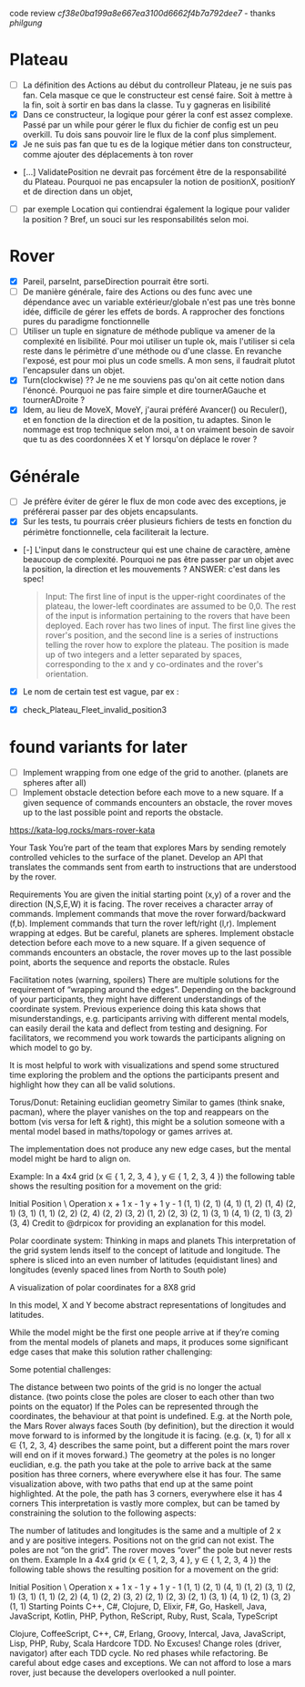 code review *cf38e0ba199a8e667ea3100d6662f4b7a792dee7* - thanks *philgung* 

# Plateau

 - [ ] La définition des Actions au début du controlleur Plateau, je ne suis pas fan. Cela masque ce que le constructeur est censé faire. Soit à mettre à la fin, soit à sortir en bas dans la classe. Tu y gagneras en lisibilité
 - [X] Dans ce constructeur, la logique pour gérer la conf est assez complexe. Passé par un while pour gérer le flux du fichier de config est un peu overkill. Tu dois sans pouvoir lire le flux de la conf plus simplement. 
 - [X] Je ne suis pas fan que tu es de la logique métier dans ton constructeur, comme ajouter des déplacements à ton rover
 - [...] ValidatePosition ne devrait pas forcément être de la responsabilité du Plateau. Pourquoi ne pas encapsuler la notion de positionX, positionY et de direction dans un objet,
 - [ ] par exemple Location qui contiendrai également la logique pour valider la position ? Bref, un souci sur les responsabilités selon moi.

# Rover

 - [X] Pareil, parseInt, parseDirection pourrait être sorti. 
 - [ ] De manière générale, faire des Actions ou des func avec une dépendance avec un variable extérieur/globale n'est pas une très bonne idée, difficile de gérer les effets de bords. A rapprocher des fonctions pures du paradigme fonctionnelle
 - [ ] Utiliser un tuple en signature de méthode publique va amener de la complexité en lisibilité. Pour moi utiliser un tuple ok, mais l'utiliser si cela reste dans le périmètre d'une méthode ou d'une classe. En revanche l'exposé, est pour moi plus un code smells. A mon sens, il faudrait plutot l'encapsuler dans un objet.
 - [X] Turn(clockwise) ?? Je ne me souviens pas qu'on ait cette notion dans l'énoncé. Pourquoi ne pas faire simple et dire tournerAGauche et tournerADroite ?
 - [X] Idem, au lieu de MoveX, MoveY, j'aurai préféré Avancer() ou Reculer(), et en fonction de la direction et de la position, tu adaptes. Sinon le nommage est trop technique selon moi, a t on vraiment besoin de savoir que tu as des coordonnées X et Y lorsqu'on déplace le rover ?

# Générale

 - [ ] Je préfère éviter de gérer le flux de mon code avec des exceptions, je préférerai passer par des objets encapsulants.
 - [X] Sur les tests, tu pourrais créer plusieurs fichiers de tests en fonction du périmètre fonctionnelle, cela faciliterait la lecture. 
 - [-] L'input dans le constructeur qui est une chaine de caractère, amène beaucoup de complexité. Pourquoi ne pas être passer par un objet avec la position, la direction et les mouvements ? ANSWER: c'est dans les spec!
	> Input:
	> The first line of input is the upper-right coordinates of the plateau, the lower-left coordinates are assumed to be 0,0.
	> The rest of the input is information pertaining to the rovers that have been deployed. Each rover has two lines of input. The first line gives the rover's position, and the second line is a series of instructions telling the rover how to explore the plateau.
	> The position is made up of two integers and a letter separated by spaces, corresponding to the x and y co-ordinates and the rover's orientation.

 - [X] Le nom de certain test est vague, par ex :
 - [X] check_Plateau_Fleet_invalid_position3


# found variants for later

 - [ ] Implement wrapping from one edge of the grid to another. (planets are spheres after all)
 - [ ] Implement obstacle detection before each move to a new square. If a given sequence of commands encounters an obstacle, the rover moves up to the last possible point and reports the obstacle.
 
 https://kata-log.rocks/mars-rover-kata
 
 Your Task
You’re part of the team that explores Mars by sending remotely controlled vehicles to the surface of the planet. Develop an API that translates the commands sent from earth to instructions that are understood by the rover.

Requirements
You are given the initial starting point (x,y) of a rover and the direction (N,S,E,W) it is facing.
The rover receives a character array of commands.
Implement commands that move the rover forward/backward (f,b).
Implement commands that turn the rover left/right (l,r).
Implement wrapping at edges. But be careful, planets are spheres.
Implement obstacle detection before each move to a new square. If a given sequence of commands encounters an obstacle, the rover moves up to the last possible point, aborts the sequence and reports the obstacle.
Rules


Facilitation notes (warning, spoilers)
There are multiple solutions for the requirement of “wrapping around the edges”. Depending on the background of your participants, they might have different understandings of the coordinate system. Previous experience doing this kata shows that misunderstandings, e.g. participants arriving with different mental models, can easily derail the kata and deflect from testing and designing. For facilitators, we recommend you work towards the participants aligning on which model to go by.

It is most helpful to work with visualizations and spend some structured time exploring the problem and the options the participants present and highlight how they can all be valid solutions.

Torus/Donut: Retaining euclidian geometry
Similar to games (think snake, pacman), where the player vanishes on the top and reappears on the bottom (vis versa for left & right), this might be a solution someone with a mental model based in maths/topology or games arrives at.

The implementation does not produce any new edge cases, but the mental model might be hard to align on.

Example:
In a 4x4 grid (x ∈ { 1, 2, 3, 4 }, y ∈ { 1, 2, 3, 4 }) the following table shows the resulting position for a movement on the grid:

Initial Position \ Operation	x + 1	x - 1	y + 1	y - 1
(1, 1)	(2, 1)	(4, 1)	(1, 2)	(1, 4)
(2, 1)	(3, 1)	(1, 1)	(2, 2)	(2, 4)
(2, 2)	(3, 2)	(1, 2)	(2, 3)	(2, 1)
(3, 1)	(4, 1)	(2, 1)	(3, 2)	(3, 4)
Credit to @drpicox for providing an explanation for this model.

Polar coordinate system: Thinking in maps and planets
This interpretation of the grid system lends itself to the concept of latitude and longitude. The sphere is sliced into an even number of latitudes (equidistant lines) and longitudes (evenly spaced lines from North to South pole)

A visualization of polar coordinates for a 8X8 grid

In this model, X and Y become abstract representations of longitudes and latitudes.

While the model might be the first one people arrive at if they’re coming from the mental models of planets and maps, it produces some significant edge cases that make this solution rather challenging:

Some potential challenges:

The distance between two points of the grid is no longer the actual distance. (two points close the poles are closer to each other than two points on the equator)
If the Poles can be represented through the coordinates, the behaviour at that point is undefined. E.g. at the North pole, the Mars Rover always faces South (by definition), but the direction it would move forward to is informed by the longitude it is facing. (e.g. (x, 1) for all x ∈ {1, 2, 3, 4} describes the same point, but a different point the mars rover will end on if it moves forward.)
The geometry at the poles is no longer euclidian, e.g. the path you take at the pole to arrive back at the same position has three corners, where everywhere else it has four. The same visualization above, with two paths that end up at the same point highlighted. At the pole, the path has 3 corners, everywhere else it has 4 corners
This interpretation is vastly more complex, but can be tamed by constraining the solution to the following aspects:

The number of latitudes and longitudes is the same and a multiple of 2
x and y are positive integers. Positions not on the grid can not exist.
The poles are not “on the grid”. The rover moves “over” the pole but never rests on them.
Example
In a 4x4 grid (x ∈ { 1, 2, 3, 4 }, y ∈ { 1, 2, 3, 4 }) the following table shows the resulting position for a movement on the grid:

Initial Position \ Operation	x + 1	x - 1	y + 1	y - 1
(1, 1)	(2, 1)	(4, 1)	(1, 2)	(3, 1)
(2, 1)	(3, 1)	(1, 1)	(2, 2)	(4, 1)
(2, 2)	(3, 2)	(2, 1)	(2, 3)	(2, 1)
(3, 1)	(4, 1)	(2, 1)	(3, 2)	(1, 1)
Starting Points
C++, C#, Clojure, D, Elixir, F#, Go, Haskell, Java, JavaScript, Kotlin, PHP, Python, ReScript, Ruby, Rust, Scala, TypeScript

Clojure, CoffeeScript, C++, C#, Erlang, Groovy, Intercal, Java, JavaScript, Lisp, PHP, Ruby, Scala
Hardcore TDD. No Excuses!
Change roles (driver, navigator) after each TDD cycle.
No red phases while refactoring.
Be careful about edge cases and exceptions. We can not afford to lose a mars rover, just because the developers overlooked a null pointer.